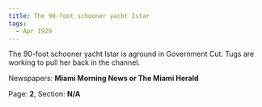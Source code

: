```yaml
---  
title: The 90-foot schooner yacht Istar  
tags:  
  - Apr 1929  
---  
```

  
The 90-foot schooner yacht Istar is aground in Government Cut. Tugs are working to pull her back in the channel.  
  
Newspapers: **Miami Morning News or The Miami Herald**  
  
Page: **2**, Section: **N/A** 
